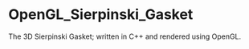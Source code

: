 OpenGL_Sierpinski_Gasket
========================

The 3D Sierpinski Gasket; written in C++ and rendered using OpenGL.